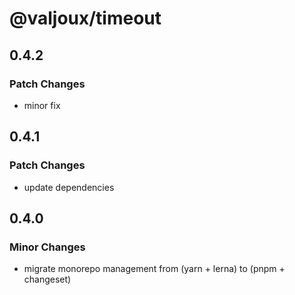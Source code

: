 # @valjoux/timeout

## 0.4.2

### Patch Changes

- minor fix

## 0.4.1

### Patch Changes

- update dependencies

## 0.4.0

### Minor Changes

- migrate monorepo management from (yarn + lerna) to (pnpm + changeset)
